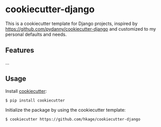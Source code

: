 # cookiecutter-django

This is a cookiecutter template for Django projects, inspired by https://github.com/pydanny/cookiecutter-django and customized to my personal defaults and needs.

## Features

...

## Usage

Install [cookiecutter](https://github.com/audreyr/cookiecutter):

    $ pip install cookiecutter

Initialize the package by using the cookiecutter template:

    $ cookiecutter https://github.com/hkage/cookiecutter-django
